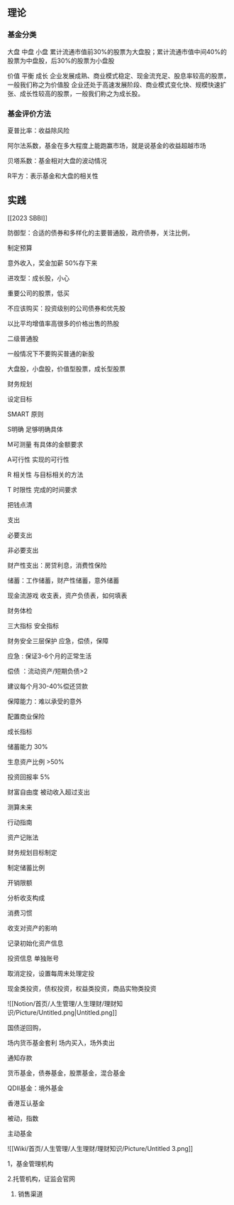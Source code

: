## 理论







### 基金分类











大盘 中盘 小盘
累计流通市值前30%的股票为大盘股；累计流通市值中间40%的股票为中盘股，后30%的股票为小盘股  
  
价值 平衡 成长 
企业发展成熟、商业模式稳定、现金流充足、股息率较高的股票，一般我们称之为价值股 
企业还处于高速发展阶段、商业模式变化快、规模快速扩张、成长性较高的股票，一般我们称之为成长股。


### 基金评价方法
夏普比率：收益除风险

阿尔法系数，基金在多大程度上能跑赢市场，就是说基金的收益超越市场

贝塔系数：基金相对大盘的波动情况

R平方：表示基金和大盘的相关性





## 实践


[[2023 SBBI]]

防御型：合适的债券和多样化的主要普通股，政府债券，关注比例，

制定预算

意外收入，奖金加薪 50%存下来

进攻型：成长股，小心

重要公司的股票，低买

不应该购买：投资级别的公司债券和优先股

以比平均增值率高很多的价格出售的热股

二级普通股

一般情况下不要购买普通的新股

  

大盘股，小盘股，价值型股票，成长型股票



  

财务规划

设定目标

SMART 原则

S明确 足够明确具体

M可测量 有具体的金额要求

A可行性 实现的可行性

R 相关性 与目标相关的方法

T 时限性 完成的时间要求

把钱点清

  

支出

必要支出

非必要支出

财产性支出：房贷利息，消费性保险

  

  

储蓄：工作储蓄，财产性储蓄，意外储蓄

现金流游戏 收支表，资产负债表，如何填表

  

财务体检

三大指标 安全指标

财务安全三层保护 应急，偿债，保障

应急 : 保证3-6个月的正常生活

偿债 ：流动资产/短期负债>2

建议每个月30-40%偿还贷款

保障能力：难以承受的意外

配置商业保险

成长指标

储蓄能力 30%

生息资产比例 >50%

投资回报率 5%

财富自由度 被动收入超过支出

  

  

  

测算未来

  

  

  

  

  

  

行动指南

  

  

  

  

  

  

  

  

  

  

资产记账法

财务规划目标制定

制定储蓄比例

开销限额

  

分析收支构成

消费习惯

收支对资产的影响

  

  

记录初始化资产信息

投资信息 单独账号

  

  

  

取消定投，设置每周末处理定投

  

现金类投资，债权投资，权益类投资，商品实物类投资

![[Notion/首页/人生管理/人生理财/理财知识/Picture/Untitled.png|Untitled.png]]

  

国债逆回购，

场内货币基金套利 场内买入，场外卖出

  

通知存款

货币基金，债券基金，股票基金，混合基金

QDII基金：境外基金

香港互认基金

被动，指数

主动基金

![[Wiki/首页/人生管理/人生理财/理财知识/Picture/Untitled 3.png]]

1，基金管理机构

2.托管机构，证监会官网

1. 销售渠道